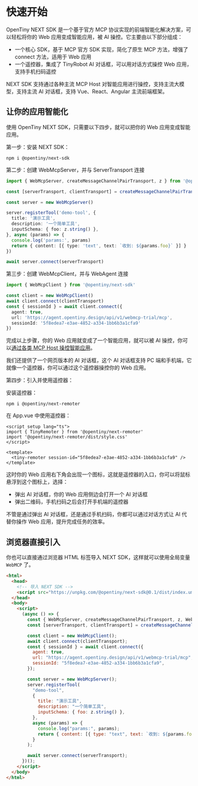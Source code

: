 # 快速开始

OpenTiny NEXT SDK 是一个基于官方 MCP 协议实现的前端智能化解决方案，可以轻松将你的 Web 应用变成智能应用，被 AI 操控。它主要由以下部分组成：

- 一个核心 SDK，基于 MCP 官方 SDK 实现，简化了原生 MCP 方法，增强了 connect 方法，适用于 Web 应用
- 一个遥控器，集成了 TinyRobot AI 对话框，可以用对话方式操控 Web 应用，支持手机扫码遥控

NEXT SDK 支持通过各种主流 MCP Host 对智能应用进行操控，支持主流大模型，支持主流 AI 对话框，支持 Vue、React、Angular 主流前端框架。

## 让你的应用智能化

使用 OpenTiny NEXT SDK，只需要以下四步，就可以把你的 Web 应用变成智能应用。

第一步：安装 NEXT SDK：

```shell
npm i @opentiny/next-sdk
```

第二步：创建 WebMcpServer，并与 ServerTransport 连接

```typescript
import { WebMcpServer, createMessageChannelPairTransport, z } from '@opentiny/next-sdk'

const [serverTransport, clientTransport] = createMessageChannelPairTransport()

const server = new WebMcpServer()

server.registerTool('demo-tool', {
  title: '演示工具',
  description: '一个简单工具',
  inputSchema: { foo: z.string() },
}, async (params) => {
  console.log('params:', params)
  return { content: [{ type: 'text', text: `收到: ${params.foo}` }] }
})

await server.connect(serverTransport)
```

第三步：创建 WebMcpClient，并与 WebAgent 连接

```typescript
import { WebMcpClient } from '@opentiny/next-sdk'

const client = new WebMcpClient()
await client.connect(clientTransport)
const { sessionId } = await client.connect({
  agent: true,
  url: 'https://agent.opentiny.design/api/v1/webmcp-trial/mcp',
  sessionId: '5f8edea7-e3ae-4852-a334-1bb6b3a1cfa9'
})
```

完成以上步骤，你的 Web 应用就变成了一个智能应用，就可以被 AI 操控，你可以[通过各类 MCP Host 操控智能应用](./mcp-host.md)。

我们还提供了一个网页版本的 AI 对话框，这个 AI 对话框支持 PC 端和手机端，它就像一个遥控器，你可以通过这个遥控器操控你的 Web 应用。

第四步：引入并使用遥控器：

安装遥控器：

```shell
npm i @opentiny/next-remoter
```

在 App.vue 中使用遥控器：

```vue
<script setup lang="ts">
import { TinyRemoter } from '@opentiny/next-remoter'
import '@opentiny/next-remoter/dist/style.css'
</script>

<template>
  <tiny-remoter session-id="5f8edea7-e3ae-4852-a334-1bb6b3a1cfa9" />
</template>
```

这时你的 Web 应用右下角会出现一个图标，这就是遥控器的入口，你可以将鼠标悬浮到这个图标上，选择：

- 弹出 AI 对话框，你的 Web 应用侧边会打开一个 AI 对话框
- 弹出二维码，手机扫码之后会打开手机端的遥控器

不管是通过弹出 AI 对话框，还是通过手机扫码，你都可以通过对话方式让 AI 代替你操作 Web 应用，提升完成任务的效率。

## 浏览器直接引入

你也可以直接通过浏览器 HTML 标签导入 NEXT SDK，这样就可以使用全局变量 `WebMCP` 了。

```html
<html>
  <head>
    <!-- 导入 NEXT SDK -->
    <script src="https://unpkg.com/@opentiny/next-sdk@0.1/dist/index.umd.js"></script>
  </head>
  <body>
    <script>
      (async () => {
        const { WebMcpServer, createMessageChannelPairTransport, z, WebMcpClient } = WebMCP;
        const [serverTransport, clientTransport] = createMessageChannelPairTransport();

        const client = new WebMcpClient();
        await client.connect(clientTransport);
        const { sessionId } = await client.connect({
          agent: true,
          url: "https://agent.opentiny.design/api/v1/webmcp-trial/mcp",
          sessionId: "5f8edea7-e3ae-4852-a334-1bb6b3a1cfa9",
        });

        const server = new WebMcpServer();
        server.registerTool(
          "demo-tool",
          {
            title: "演示工具",
            description: "一个简单工具",
            inputSchema: { foo: z.string() },
          },
          async (params) => {
            console.log("params:", params);
            return { content: [{ type: "text", text: `收到: ${params.foo}` }] };
          }
        );

        await server.connect(serverTransport);
      })();
    </script>
  </body>
</html>
```
